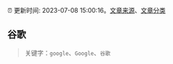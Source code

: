 :alarm_clock: 更新时间: 2023-07-08 15:00:16。[文章来源](/README.md)、[文章分类](/TAGS.md)

## 谷歌


> 关键字：`google`、`Google`、`谷歌`



